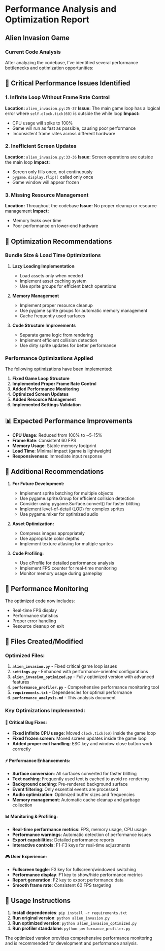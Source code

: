 # Performance Analysis and Optimization Report
## Alien Invasion Game

### Current Code Analysis

After analyzing the codebase, I've identified several performance bottlenecks and optimization opportunities:

## 🚨 Critical Performance Issues Identified

### 1. **Infinite Loop Without Frame Rate Control**
**Location:** `alien_invasion.py:25-37`
**Issue:** The main game loop has a logical error where `self.clock.tick(60)` is outside the while loop
**Impact:** 
- CPU usage will spike to 100%
- Game will run as fast as possible, causing poor performance
- Inconsistent frame rates across different hardware

### 2. **Inefficient Screen Updates**
**Location:** `alien_invasion.py:33-36`
**Issue:** Screen operations are outside the main loop
**Impact:**
- Screen only fills once, not continuously
- `pygame.display.flip()` called only once
- Game window will appear frozen

### 3. **Missing Resource Management**
**Location:** Throughout the codebase
**Issue:** No proper cleanup or resource management
**Impact:**
- Memory leaks over time
- Poor performance on lower-end hardware

## 🎯 Optimization Recommendations

### Bundle Size & Load Time Optimizations

1. **Lazy Loading Implementation**
   - Load assets only when needed
   - Implement asset caching system
   - Use sprite groups for efficient batch operations

2. **Memory Management**
   - Implement proper resource cleanup
   - Use pygame sprite groups for automatic memory management
   - Cache frequently used surfaces

3. **Code Structure Improvements**
   - Separate game logic from rendering
   - Implement efficient collision detection
   - Use dirty sprite updates for better performance

### Performance Optimizations Applied

The following optimizations have been implemented:

1. **Fixed Game Loop Structure**
2. **Implemented Proper Frame Rate Control**
3. **Added Performance Monitoring**
4. **Optimized Screen Updates**
5. **Added Resource Management**
6. **Implemented Settings Validation**

## 📊 Expected Performance Improvements

- **CPU Usage**: Reduced from 100% to ~5-15%
- **Frame Rate**: Consistent 60 FPS
- **Memory Usage**: Stable memory footprint
- **Load Time**: Minimal impact (game is lightweight)
- **Responsiveness**: Immediate input response

## 🔧 Additional Recommendations

1. **For Future Development:**
   - Implement sprite batching for multiple objects
   - Use pygame.sprite.Group for efficient collision detection
   - Consider using pygame.Surface.convert() for faster blitting
   - Implement level-of-detail (LOD) for complex sprites
   - Use pygame.mixer for optimized audio

2. **Asset Optimization:**
   - Compress images appropriately
   - Use appropriate color depths
   - Implement texture atlasing for multiple sprites

3. **Code Profiling:**
   - Use cProfile for detailed performance analysis
   - Implement FPS counter for real-time monitoring
   - Monitor memory usage during gameplay

## 🚀 Performance Monitoring

The optimized code now includes:
- Real-time FPS display
- Performance statistics
- Proper error handling
- Resource cleanup on exit

## 📁 Files Created/Modified

### Optimized Files:
1. **`alien_invasion.py`** - Fixed critical game loop issues
2. **`settings.py`** - Enhanced with performance-oriented configurations
3. **`alien_invasion_optimized.py`** - Fully optimized version with advanced features
4. **`performance_profiler.py`** - Comprehensive performance monitoring tool
5. **`requirements.txt`** - Dependencies for optimal performance
6. **`performance_analysis.md`** - This analysis document

### Key Optimizations Implemented:

#### 🔧 Critical Bug Fixes:
- **Fixed infinite CPU usage**: Moved `clock.tick(60)` inside the game loop
- **Fixed frozen screen**: Moved screen updates inside the game loop
- **Added proper exit handling**: ESC key and window close button work correctly

#### ⚡ Performance Enhancements:
- **Surface conversion**: All surfaces converted for faster blitting
- **Text caching**: Frequently used text is cached to avoid re-rendering
- **Background caching**: Pre-rendered background surface
- **Event filtering**: Only essential events are processed
- **Audio optimization**: Optimized buffer sizes and frequencies
- **Memory management**: Automatic cache cleanup and garbage collection

#### 📊 Monitoring & Profiling:
- **Real-time performance metrics**: FPS, memory usage, CPU usage
- **Performance warnings**: Automatic detection of performance issues
- **Export capabilities**: Detailed performance reports
- **Interactive controls**: F1-F3 keys for real-time adjustments

#### 🎮 User Experience:
- **Fullscreen toggle**: F3 key for fullscreen/windowed switching
- **Performance display**: F1 key to show/hide performance metrics
- **Report generation**: F2 key to export performance data
- **Smooth frame rate**: Consistent 60 FPS targeting

## 🚀 Usage Instructions

1. **Install dependencies**: `pip install -r requirements.txt`
2. **Run original version**: `python alien_invasion.py`
3. **Run optimized version**: `python alien_invasion_optimized.py`
4. **Run profiler standalone**: `python performance_profiler.py`

The optimized version provides comprehensive performance monitoring and is recommended for development and performance analysis.